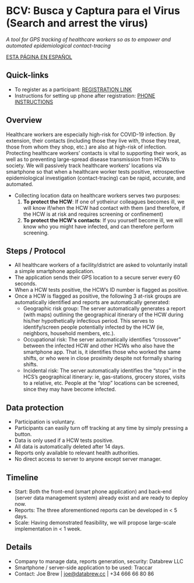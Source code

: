 # BCV: Busca y Captura para el Virus (Search and arrest the virus)

_A tool for GPS tracking of healthcare workers so as to empower and automated epidemiological contact-tracing_



[ESTA PÁGINA EN ESPAÑOL](README_es.md)

## Quick-links

- To register as a participant: [REGISTRATION LINK](https://datacat.cc/bcv/)
- Instructions for setting up phone after registration: [PHONE INSTRUCTIONS](guias/phone_documentation.md)

## Overview

Healthcare workers are especially high-risk for COVID-19 infection. By extension, their contacts (including those they live with, those they treat, those from whom they shop, etc.) are also at high-risk of infection. Protecting healthcare workers’ contacts is vital to supporting their work, as well as to preventing large-spread disease transmission from HCWs to society. We will passively track healthcare workers’ locations via smartphone so that when a healthcare worker tests positive, retrospective epidemiological investigation (contact-tracing) can be rapid, accurate, and automated.


- Collecting location data on healthcare workers serves two purposes:
  1. **To protect the HCW**: If one of yotheirur colleagues becomes ill, we will know if/when the HCW had contact with them (and therefore, if the HCW is at risk and requires screening or confinement)
  2. **To protect the HCW's contacts**: If you yourself become ill, we will know who you might have infected, and can therefore perform screening.


## Steps / Protocol

- All healthcare workers of a facility/district are asked to voluntarily install a simple smartphone application.
- The application sends their GPS location to a secure server every 60 seconds.
- When a HCW tests positive, the HCW’s ID number is flagged as positive.
- Once a HCW is flagged as positive, the following 3 at-risk groups are automatically identified and reports are automatically generated:
  - Geographic risk group: The server automatically generates a report (with maps) outlining the geographical itinerary of the HCW during his/her hypothetically infectious period. This serves to identify/screen people potentially infected by the HCW (ie, neighbors, household members, etc.).
  - Occupational risk: The server automatically identifies “crossover” between the infected HCW and other HCWs who also have the smartphone app. That is, it identifies those who worked the same shifts, or who were in close proximity despite not formally sharing shifts.
  - Incidental risk: The server automatically identifies the “stops” in the HCS’s geographical itinerary: ie, gas-stations, grocery stores, visits to a relative, etc. People at the “stop” locations can be screened, since they may have become infected.

## Data protection

- Participation is voluntary.
- Participants can easily turn off tracking at any time by simply pressing a button.
- Data is only used if a HCW tests positive.
- All data is automatically deleted after 14 days.
- Reports only available to relevant health authorities.
- No direct access to server to anyone except server manager.

## Timeline

- Start: Both the front-end (smart phone application) and back-end (server data management system) already exist and are ready to deploy now.
- Reports: The three aforementioned reports can be developed in < 5 days.
- Scale: Having demonstrated feasibility, we will propose large-scale implementation in < 1 week.

## Details

- Company to manage data, reports generation, security: Databrew LLC
- Smartphone / server-side application to be used: Traccar
- Contact: Joe Brew | joe@databrew.cc | +34 666 66 80 86
